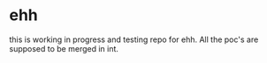 # ehh
this is working in progress and testing repo for ehh. All the poc's are supposed to be merged in int.


